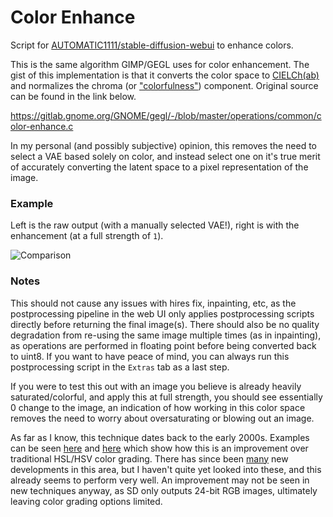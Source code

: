 # Color Enhance

Script for [AUTOMATIC1111/stable-diffusion-webui](https://github.com/AUTOMATIC1111/stable-diffusion-webui) to enhance colors.

This is the same algorithm GIMP/GEGL uses for color enhancement. The gist of this implementation is that it converts the color space to [CIELCh(ab)](https://en.wikipedia.org/wiki/CIELUV#Cylindrical_representation_(CIELCh)) and normalizes the chroma (or ["colorfulness"](https://en.wikipedia.org/wiki/Colorfulness)) component. Original source can be found in the link below.

https://gitlab.gnome.org/GNOME/gegl/-/blob/master/operations/common/color-enhance.c

In my personal (and possibly subjective) opinion, this removes the need to select a VAE based solely on color, and instead select one on it's true merit of accurately converting the latent space to a pixel representation of the image.

### Example

Left is the raw output (with a manually selected VAE!), right is with the enhancement (at a full strength of `1`).

![Comparison](https://files.catbox.moe/4ze471.jpg)

### Notes

This should not cause any issues with hires fix, inpainting, etc, as the postprocessing pipeline in the web UI only applies postprocessing scripts directly before returning the final image(s). There should also be no quality degradation from re-using the same image multiple times (as in inpainting), as operations are performed in floating point before being converted back to uint8. If you want to have peace of mind, you can always run this postprocessing script in the `Extras` tab as a last step.

If you were to test this out with an image you believe is already heavily saturated/colorful, and apply this at full strength, you should see essentially 0 change to the image, an indication of how working in this color space removes the need to worry about oversaturating or blowing out an image.

As far as I know, this technique dates back to the early 2000s. Examples can be seen [here](https://en.wikipedia.org/wiki/Colorfulness#Chroma) and [here](https://en.wikipedia.org/wiki/HSL_and_HSV#Disadvantages) which show how this is an improvement over traditional HSL/HSV color grading. There has since been [many](https://en.wikipedia.org/wiki/Color_appearance_model#Color_appearance_models) new developments in this area, but I haven't quite yet looked into these, and this already seems to perform very well. An improvement may not be seen in new techniques anyway, as SD only outputs 24-bit RGB images, ultimately leaving color grading options limited.